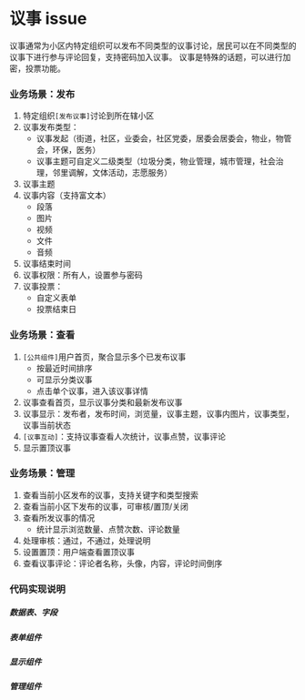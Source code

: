 # 议事 issue

议事通常为小区内特定组织可以发布不同类型的议事讨论，居民可以在不同类型的议事下进行参与评论回复，支持密码加入议事。
议事是特殊的话题，可以进行加密，投票功能。

### 业务场景：发布

1. 特定组织`[发布议事]`讨论到所在辖小区
2. 议事发布类型：
   * 议事发起（街道，社区，业委会，社区党委，居委会居委会，物业，物管会，环保，医务）
   * 议事主题可自定义二级类型（垃圾分类，物业管理，城市管理，社会治理，邻里调解，文体活动，志愿服务）
3. 议事主题
4. 议事内容（支持富文本）
   * 段落
   * 图片
   * 视频
   * 文件
   * 音频
5. 议事结束时间
6. 议事权限：所有人，设置参与密码
7. 议事投票：
   * 自定义表单
   * 投票结束日 
  

### 业务场景：查看

1. `[公共组件]`用户首页，聚合显示多个已发布议事
    * 按最近时间排序
    * 可显示分类议事
    * 点击单个议事，进入该议事详情
2. 议事查看首页，显示议事分类和最新发布议事
3. 议事显示：发布者，发布时间，浏览量，议事主题，议事内图片，议事类型，议事当前状态
4. `[议事互动]`：支持议事查看人次统计，议事点赞，议事评论
5. 显示置顶议事


### 业务场景：管理

1. 查看当前小区发布的议事，支持关键字和类型搜索
2. 查看当前小区下发布的议事，可审核/置顶/关闭
3. 查看所发议事的情况
   * 统计显示浏览数量、点赞次数、评论数量
4. 处理审核：通过，不通过，处理说明
5. 设置置顶：用户端查看置顶议事
6. 查看议事评论：评论者名称，头像，内容，评论时间倒序


### 代码实现说明

##### 数据表、字段

##### 表单组件

##### 显示组件

##### 管理组件

